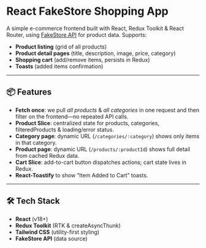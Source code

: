 # React FakeStore Shopping App

A simple e-commerce frontend built with React, Redux Toolkit & React Router, using [FakeStore API](https://fakestoreapi.com/) for product data. Supports:

- **Product listing** (grid of all products)
- **Product detail pages** (title, description, image, price, category)
- **Shopping cart** (add/remove items, persists in Redux)
- **Toasts** (added items confirmation)

---

## 📦 Features

- **Fetch once**: we pull _all products_ & _all categories_ in one request and then filter on the frontend—no repeated API calls.
- **Product Slice**: centralized state for products, categories, filteredProducts & loading/error status.
- **Category page**: dynamic URL (`/categories/:category`) shows only items in that category.
- **Product page**: dynamic URL (`/products/:productId`) shows full detail from cached Redux data.
- **Cart Slice**: add-to-cart button dispatches actions; cart state lives in Redux.
- **React-Toastify** to show “Item Added to Cart” toasts.
---

## 🛠️ Tech Stack

- **React** (v18+)
- **Redux Toolkit** (RTK & createAsyncThunk)
- **Tailwind CSS** (utility-first styling)
- **FakeStore API** (data source)
